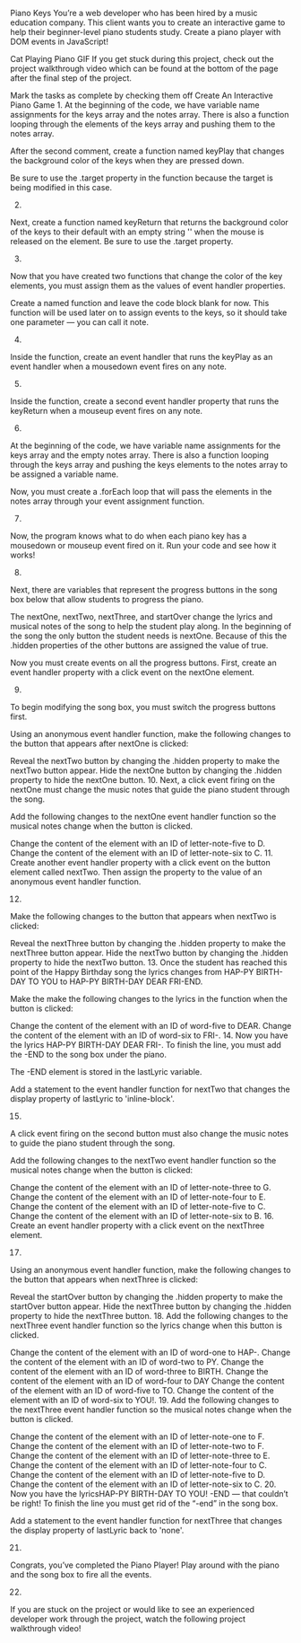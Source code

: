 Piano Keys
You’re a web developer who has been hired by a music education company. This client wants you to create an interactive game to help their beginner-level piano students study. Create a piano player with DOM events in JavaScript!

Cat Playing Piano GIF
If you get stuck during this project, check out the project walkthrough video which can be found at the bottom of the page after the final step of the project.


Mark the tasks as complete by checking them off
Create An Interactive Piano Game
1.
At the beginning of the code, we have variable name assignments for the keys array and the notes array. There is also a function looping through the elements of the keys array and pushing them to the notes array.

After the second comment, create a function named keyPlay that changes the background color of the keys when they are pressed down.

Be sure to use the .target property in the function because the target is being modified in this case.

2.
Next, create a function named keyReturn that returns the background color of the keys to their default with an empty string '' when the mouse is released on the element. Be sure to use the .target property.

3.
Now that you have created two functions that change the color of the key elements, you must assign them as the values of event handler properties.

Create a named function and leave the code block blank for now. This function will be used later on to assign events to the keys, so it should take one parameter — you can call it note.

4.
Inside the function, create an event handler that runs the keyPlay as an event handler when a mousedown event fires on any note.

5.
Inside the function, create a second event handler property that runs the keyReturn when a mouseup event fires on any note.

6.
At the beginning of the code, we have variable name assignments for the keys array and the empty notes array. There is also a function looping through the keys array and pushing the keys elements to the notes array to be assigned a variable name.

Now, you must create a .forEach loop that will pass the elements in the notes array through your event assignment function.

7.
Now, the program knows what to do when each piano key has a mousedown or mouseup event fired on it. Run your code and see how it works!

8.
Next, there are variables that represent the progress buttons in the song box below that allow students to progress the piano.

The nextOne, nextTwo, nextThree, and startOver change the lyrics and musical notes of the song to help the student play along. In the beginning of the song the only button the student needs is nextOne. Because of this the .hidden properties of the other buttons are assigned the value of true.

Now you must create events on all the progress buttons. First, create an event handler property with a click event on the nextOne element.

9.
To begin modifying the song box, you must switch the progress buttons first.

Using an anonymous event handler function, make the following changes to the button that appears after nextOne is clicked:

Reveal the nextTwo button by changing the .hidden property to make the nextTwo button appear.
Hide the nextOne button by changing the .hidden property to hide the nextOne button.
10.
Next, a click event firing on the nextOne must change the music notes that guide the piano student through the song.

Add the following changes to the nextOne event handler function so the musical notes change when the button is clicked.

Change the content of the element with an ID of letter-note-five to D.
Change the content of the element with an ID of letter-note-six to C.
11.
Create another event handler property with a click event on the button element called nextTwo. Then assign the property to the value of an anonymous event handler function.

12.
Make the following changes to the button that appears when nextTwo is clicked:

Reveal the nextThree button by changing the .hidden property to make the nextThree button appear.
Hide the nextTwo button by changing the .hidden property to hide the nextTwo button.
13.
Once the student has reached this point of the Happy Birthday song the lyrics changes from HAP-PY BIRTH-DAY TO YOU to HAP-PY BIRTH-DAY DEAR FRI-END.

Make the make the following changes to the lyrics in the function when the button is clicked:

Change the content of the element with an ID of word-five to DEAR.
Change the content of the element with an ID of word-six to FRI-.
14.
Now you have the lyrics HAP-PY BIRTH-DAY DEAR FRI-. To finish the line, you must add the -END to the song box under the piano.

The -END element is stored in the lastLyric variable.

Add a statement to the event handler function for nextTwo that changes the display property of lastLyric to 'inline-block'.

15.
A click event firing on the second button must also change the music notes to guide the piano student through the song.

Add the following changes to the nextTwo event handler function so the musical notes change when the button is clicked:

Change the content of the element with an ID of letter-note-three to G.
Change the content of the element with an ID of letter-note-four to E.
Change the content of the element with an ID of letter-note-five to C.
Change the content of the element with an ID of letter-note-six to B.
16.
Create an event handler property with a click event on the nextThree element.

17.
Using an anonymous event handler function, make the following changes to the button that appears when nextThree is clicked:

Reveal the startOver button by changing the .hidden property to make the startOver button appear.
Hide the nextThree button by changing the .hidden property to hide the nextThree button.
18.
Add the following changes to the nextThree event handler function so the lyrics change when this button is clicked.

Change the content of the element with an ID of word-one to HAP-.
Change the content of the element with an ID of word-two to PY.
Change the content of the element with an ID of word-three to BIRTH.
Change the content of the element with an ID of word-four to DAY
Change the content of the element with an ID of word-five to TO.
Change the content of the element with an ID of word-six to YOU!.
19.
Add the following changes to the nextThree event handler function so the musical notes change when the button is clicked.

Change the content of the element with an ID of letter-note-one to F.
Change the content of the element with an ID of letter-note-two to F.
Change the content of the element with an ID of letter-note-three to E.
Change the content of the element with an ID of letter-note-four to C.
Change the content of the element with an ID of letter-note-five to D.
Change the content of the element with an ID of letter-note-six to C.
20.
Now you have the lyricsHAP-PY BIRTH-DAY TO YOU! -END — that couldn’t be right! To finish the line you must get rid of the “-end” in the song box.

Add a statement to the event handler function for nextThree that changes the display property of lastLyric back to 'none'.

21.
Congrats, you’ve completed the Piano Player! Play around with the piano and the song box to fire all the events.

22.
If you are stuck on the project or would like to see an experienced developer work through the project, watch the following project walkthrough video!
